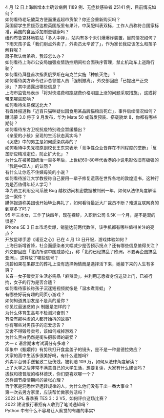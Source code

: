 4 月 12 日上海新增本土确诊病例 1189 例、无症状感染者 25141 例，目前情况如何？  
如何看待老坛酸菜方便面重返超市货架？你还会重新购买吗？  
英国留学生质疑芬达橙英国版里有果汁，中英配料表双标，工作人员称符合国家标准，英国的食品添加剂更健康吗？  
纽约布鲁克林地铁站「多人中弹」，站内有多个未引爆爆炸装置，目前情况如何？  
下雨天孩子说「我们别点外卖了，外卖员太辛苦了」，作为家长我应该怎么和孩子解释呢？  
房子默认给弟弟，我该怎么办？  
如何看待上海市公安局加强疫情防控期间社会面秩序管理，禁止机动车上道路行驶？  
如何看待拜登首次指责俄罗斯在乌克兰实施「种族灭绝」？  
如何看待美方命令驻沪总领馆人员「强制撤离」，外交部回应「已提出严正交涉」？其中透露出哪些信息？  
上海市监管局表示「将对快递费和跑腿费价格明显上涨的问题采取措施」，这或将带来哪些影响？  
如何看待朱易保送北大？  
有媒体报道称「近百只猫咪疑似因食用某品牌猫粮后死亡」，事件后续情况如何？  
曝鸿蒙 3.0 将于 9 月发布，华为 Mate 50 或首发预装、搭载骁龙 8，你都有哪些期待？  
如何看待东方卫视抗疫特别晚会暂缓播出？  
《亲爱的小孩》呈现的生活状态真实吗？  
《哭悲》中的男主是如何感染病毒的？  
如何看待中央党校原副校长王东京表示「竞争性企业皆存在不同程度的垄断」「反垄断应精准定位，防止扩大化」？  
为什么在被英国统治一百多年后，上世纪60-80年代香港的小说电影依旧有极强的「我是中国人」的认同？  
有什么让你忍不住姨母笑的小说？  
如何看待浙江大学教授称自己要用一辈子修复遗落在世界各地的敦煌遗书，这种行为是否值得年轻人学习？  
华为员工利用公司系统 Bug 越权访问机密数据被判刑一年，如何从法律角度解读这一案件？  
媒体报道称美团也开始毕业典礼了，如何看待最近大厂裁员不断？难道互联网真的到寒冬了吗？  
95 年三本女，工作了快四年，现在裸辞，入职新公司 6.5K 一个月，是不是混的很差?  
iPhone SE 3 日本市场卖爆，销量达前两代数倍，该手机都有哪些值得关注的亮点？  
开放星球手游《诺亚之心》已在 4 月 13 日开服，游戏体验如何？  
上海日新增首降，社会面感染者大幅减少是否预示拐点？还有哪些信息值得关注？  
外交部回应「北约所谓中国威胁论」，称「北约已经搞乱了欧洲，不要再企图搞乱亚洲」，这释放了哪些信号？  
浣碧如果在果郡王的葬礼上没有选择殉情而是选择活下来，她接下来的人生有多爽？  
长春一女子贩卖非生活必需品「麻辣烫」，并利用志愿者身份送货上门，已被行拘，女子的行为是否合适？  
如何看待家长称孩子沉迷短视频就像是「温水煮青蛙」？  
有哪些好玩有趣的网页小游戏？  
如何知道男朋友是不是真的爱你？  
你见过最迷惑的 jk 制服是怎样的？  
为什么体育生高考不检测兴奋剂？  
有没有那种虐的人都开始抖的故事?  
你有哪些对男孩子的恋爱忠告？  
又舍不得毁号卖号，该如何戒掉游戏？  
为什么黑白仍然是街头摄影师的最爱？  
大一 c 语言期末考试满分有多难？  
印象中《甄嬛传》有剪秋打开食盒盖子的镜头，是不是一种曼德拉效应？  
大家的高中生活多很美好吗，有什么遗憾吗?  
外卖平台骑手送餐致二级伤残，被判赔 109 万，如何从法律角度解读？  
上了大学之后非常不满意自己的大学生活，想要复读，大家有什么建议吗？  
拔叔和德普版的格林德沃，你们更喜欢哪一个？  
怎样调节疫情期间的紧张心理？  
哲学家是洞悉世界运转规律的人，为什么他们没有干出一番大事业？  
第一次去男方家里，应该帮忙做家务活吗？  
2022 LPL 春季赛 TES 3：2 V5，如何评价这场比赛？  
2022 建设银行春招有人收到了笔试通知吗？  
Python 中有什么不容易让人察觉的有趣的事实?  
